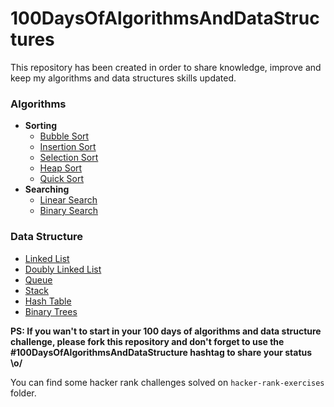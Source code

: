 # 100DaysOfAlgorithmsAndDataStructures
This repository has been created in order to share knowledge, improve and keep my algorithms and data structures skills updated.

### Algorithms

- **Sorting**
  - [Bubble Sort](./algorithms/sorting/bubble-sort)
  - [Insertion Sort](./algorithms/sorting/insertion-sort)
  - [Selection Sort](./algorithms/sorting/selection-sort)
  - [Heap Sort](./algorithms/sorting/heap-sort)
  - [Quick Sort](./algorithms/sorting/quick-sort)
- **Searching**
  - [Linear Search](./algorithms/search/linear-search)
  - [Binary Search  ](./algorithms/search/binary-search)


### Data Structure

  - [Linked List](./data-structures/linked-list)
  - [Doubly Linked List](./data-structures/doubly-linked-list)
  - [Queue](./data-structures/queue)
  - [Stack](./data-structures/stack)
  - [Hash Table](./data-structures/hash-table)
  - [Binary Trees](./data-structures/binary-tree)

**__PS: If you wan't to start in your 100 days of algorithms and data structure challenge, please fork this repository and don't forget to use the #100DaysOfAlgorithmsAndDataStructure hashtag to share your status 
\o/__**

You can find some hacker rank challenges solved on `hacker-rank-exercises` folder.
